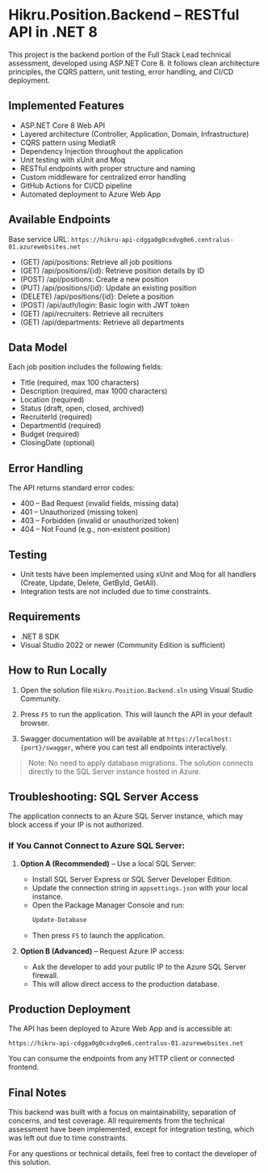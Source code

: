 # Hikru.Position.Backend – RESTful API in .NET 8

This project is the backend portion of the Full Stack Lead technical assessment, developed using ASP.NET Core 8. It follows clean architecture principles, the CQRS pattern, unit testing, error handling, and CI/CD deployment.

## Implemented Features

- ASP.NET Core 8 Web API
- Layered architecture (Controller, Application, Domain, Infrastructure)
- CQRS pattern using MediatR
- Dependency Injection throughout the application
- Unit testing with xUnit and Moq
- RESTful endpoints with proper structure and naming
- Custom middleware for centralized error handling
- GitHub Actions for CI/CD pipeline
- Automated deployment to Azure Web App

## Available Endpoints

Base service URL: `https://hikru-api-cdgga0g0cxdvg0e6.centralus-01.azurewebsites.net`

- (GET) /api/positions: Retrieve all job positions
- (GET) /api/positions/{id}: Retrieve position details by ID
- (POST) /api/positions: Create a new position
- (PUT) /api/positions/{id}: Update an existing position
- (DELETE) /api/positions/{id}: Delete a position
- (POST) /api/auth/login: Basic login with JWT token
- (GET) /api/recruiters: Retrieve all recruiters
- (GET) /api/departments: Retrieve all departments


## Data Model

Each job position includes the following fields:

- Title (required, max 100 characters)
- Description (required, max 1000 characters)
- Location (required)
- Status (draft, open, closed, archived)
- RecruiterId (required)
- DepartmentId (required)
- Budget (required)
- ClosingDate (optional)

## Error Handling

The API returns standard error codes:

- 400 – Bad Request (invalid fields, missing data)
- 401 – Unauthorized (missing token)
- 403 – Forbidden (invalid or unauthorized token)
- 404 – Not Found (e.g., non-existent position)

## Testing

- Unit tests have been implemented using xUnit and Moq for all handlers (Create, Update, Delete, GetById, GetAll).
- Integration tests are not included due to time constraints.

## Requirements

- .NET 8 SDK
- Visual Studio 2022 or newer (Community Edition is sufficient)

## How to Run Locally

1. Open the solution file `Hikru.Position.Backend.sln` using Visual Studio Community.

2. Press `F5` to run the application. This will launch the API in your default browser.

3. Swagger documentation will be available at `https://localhost:{port}/swagger`, where you can test all endpoints interactively.

> Note: No need to apply database migrations. The solution connects directly to the SQL Server instance hosted in Azure.

## Troubleshooting: SQL Server Access

The application connects to an Azure SQL Server instance, which may block access if your IP is not authorized.

### If You Cannot Connect to Azure SQL Server:

1. **Option A (Recommended)** – Use a local SQL Server:
   - Install SQL Server Express or SQL Server Developer Edition.
   - Update the connection string in `appsettings.json` with your local instance.
   - Open the Package Manager Console and run:
     ```powershell
     Update-Database
     ```
   - Then press `F5` to launch the application.

2. **Option B (Advanced)** – Request Azure IP access:
   - Ask the developer to add your public IP to the Azure SQL Server firewall.
   - This will allow direct access to the production database.

## Production Deployment

The API has been deployed to Azure Web App and is accessible at:

```
https://hikru-api-cdgga0g0cxdvg0e6.centralus-01.azurewebsites.net
```

You can consume the endpoints from any HTTP client or connected frontend.

## Final Notes

This backend was built with a focus on maintainability, separation of concerns, and test coverage. All requirements from the technical assessment have been implemented, except for integration testing, which was left out due to time constraints.

For any questions or technical details, feel free to contact the developer of this solution.
